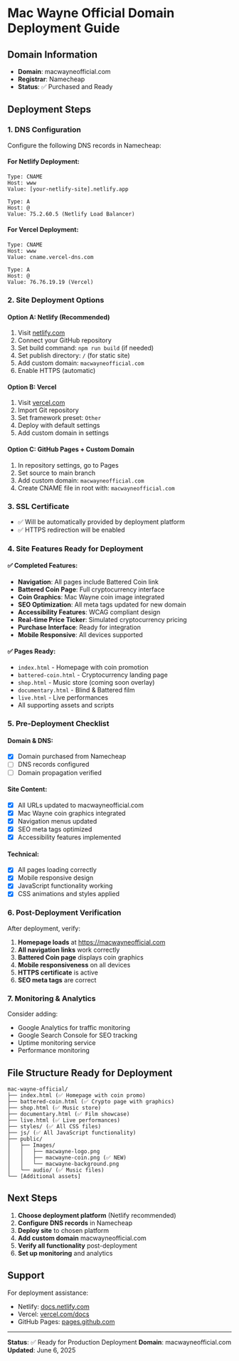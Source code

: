 # Mac Wayne Official Domain Deployment Guide

## Domain Information
- **Domain**: macwayneofficial.com
- **Registrar**: Namecheap
- **Status**: ✅ Purchased and Ready

## Deployment Steps

### 1. DNS Configuration
Configure the following DNS records in Namecheap:

#### For Netlify Deployment:
```
Type: CNAME
Host: www
Value: [your-netlify-site].netlify.app

Type: A
Host: @
Value: 75.2.60.5 (Netlify Load Balancer)
```

#### For Vercel Deployment:
```
Type: CNAME
Host: www
Value: cname.vercel-dns.com

Type: A
Host: @
Value: 76.76.19.19 (Vercel)
```

### 2. Site Deployment Options

#### Option A: Netlify (Recommended)
1. Visit [netlify.com](https://netlify.com)
2. Connect your GitHub repository
3. Set build command: `npm run build` (if needed)
4. Set publish directory: `/` (for static site)
5. Add custom domain: `macwayneofficial.com`
6. Enable HTTPS (automatic)

#### Option B: Vercel
1. Visit [vercel.com](https://vercel.com)
2. Import Git repository
3. Set framework preset: `Other`
4. Deploy with default settings
5. Add custom domain in settings

#### Option C: GitHub Pages + Custom Domain
1. In repository settings, go to Pages
2. Set source to main branch
3. Add custom domain: `macwayneofficial.com`
4. Create CNAME file in root with: `macwayneofficial.com`

### 3. SSL Certificate
- ✅ Will be automatically provided by deployment platform
- ✅ HTTPS redirection will be enabled

### 4. Site Features Ready for Deployment

#### ✅ Completed Features:
- **Navigation**: All pages include Battered Coin link
- **Battered Coin Page**: Full cryptocurrency interface
- **Coin Graphics**: Mac Wayne coin image integrated
- **SEO Optimization**: All meta tags updated for new domain
- **Accessibility Features**: WCAG compliant design
- **Real-time Price Ticker**: Simulated cryptocurrency pricing
- **Purchase Interface**: Ready for integration
- **Mobile Responsive**: All devices supported

#### ✅ Pages Ready:
- `index.html` - Homepage with coin promotion
- `battered-coin.html` - Cryptocurrency landing page
- `shop.html` - Music store (coming soon overlay)
- `documentary.html` - Blind & Battered film
- `live.html` - Live performances
- All supporting assets and scripts

### 5. Pre-Deployment Checklist

#### Domain & DNS:
- [x] Domain purchased from Namecheap
- [ ] DNS records configured
- [ ] Domain propagation verified

#### Site Content:
- [x] All URLs updated to macwayneofficial.com
- [x] Mac Wayne coin graphics integrated
- [x] Navigation menus updated
- [x] SEO meta tags optimized
- [x] Accessibility features implemented

#### Technical:
- [x] All pages loading correctly
- [x] Mobile responsive design
- [x] JavaScript functionality working
- [x] CSS animations and styles applied

### 6. Post-Deployment Verification

After deployment, verify:
1. **Homepage loads** at https://macwayneofficial.com
2. **All navigation links** work correctly
3. **Battered Coin page** displays coin graphics
4. **Mobile responsiveness** on all devices
5. **HTTPS certificate** is active
6. **SEO meta tags** are correct

### 7. Monitoring & Analytics

Consider adding:
- Google Analytics for traffic monitoring
- Google Search Console for SEO tracking
- Uptime monitoring service
- Performance monitoring

## File Structure Ready for Deployment

```
mac-wayne-official/
├── index.html (✅ Homepage with coin promo)
├── battered-coin.html (✅ Crypto page with graphics)
├── shop.html (✅ Music store)
├── documentary.html (✅ Film showcase)
├── live.html (✅ Live performances)
├── styles/ (✅ All CSS files)
├── js/ (✅ All JavaScript functionality)
├── public/
│   ├── Images/
│   │   ├── macwayne-logo.png
│   │   ├── macwayne-coin.png (✅ NEW)
│   │   └── macwayne-background.png
│   └── audio/ (✅ Music files)
└── [Additional assets]
```

## Next Steps

1. **Choose deployment platform** (Netlify recommended)
2. **Configure DNS records** in Namecheap
3. **Deploy site** to chosen platform
4. **Add custom domain** macwayneofficial.com
5. **Verify all functionality** post-deployment
6. **Set up monitoring** and analytics

## Support

For deployment assistance:
- Netlify: [docs.netlify.com](https://docs.netlify.com)
- Vercel: [vercel.com/docs](https://vercel.com/docs)
- GitHub Pages: [pages.github.com](https://pages.github.com)

---

**Status**: ✅ Ready for Production Deployment
**Domain**: macwayneofficial.com
**Updated**: June 6, 2025
